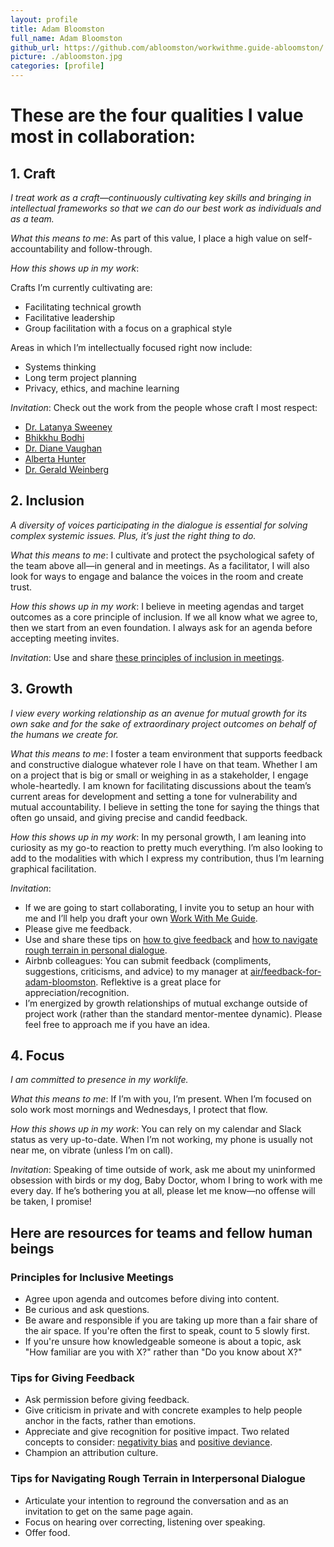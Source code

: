 ```yaml
---
layout: profile
title: Adam Bloomston
full_name: Adam Bloomston
github_url: https://github.com/abloomston/workwithme.guide-abloomston/
picture: ./abloomston.jpg
categories: [profile]
---
```


# These are the four qualities I value most in collaboration:

## 1. Craft

_I treat work as a craft—continuously cultivating key skills and bringing in intellectual frameworks so that we can do our best work as individuals and as a team._

_What this means to me_: As part of this value, I place a high value on self-accountability and follow-through. 

_How this shows up in my work_:

Crafts I’m currently cultivating are:

* Facilitating technical growth
* Facilitative leadership
* Group facilitation with a focus on a graphical style

Areas in which I’m intellectually focused right now include:

* Systems thinking
* Long term project planning
* Privacy, ethics, and machine learning

_Invitation_: Check out the work from the people whose craft I most respect:

* [Dr. Latanya Sweeney](https://en.wikipedia.org/wiki/Latanya_Sweeney)
* [Bhikkhu Bodhi](https://en.wikipedia.org/wiki/Bhikkhu_Bodhi)
* [Dr. Diane Vaughan](https://en.wikipedia.org/wiki/Diane_Vaughan)
* [Alberta Hunter](https://en.wikipedia.org/wiki/Alberta_Hunter)
* [Dr. Gerald Weinberg](https://en.wikipedia.org/wiki/Gerald_Weinberg)

## 2. Inclusion

_A diversity of voices participating in the dialogue is essential for solving complex systemic issues. Plus, it’s just the right thing to do._

_What this means to me_: I cultivate and protect the psychological safety of the team above all—in general and in meetings. As a facilitator, I will also look for ways to engage and balance the voices in the room and create trust.

_How this shows up in my work_: I believe in meeting agendas and target outcomes as a core principle of inclusion. If we all know what we agree to, then we start from an even foundation. I always ask for an agenda before accepting meeting invites.

_Invitation_: Use and share [these principles of inclusion in meetings](#principles-for-inclusive-meetings).

## 3. Growth

_I view every working relationship as an avenue for mutual growth for its own sake and for the sake of extraordinary project outcomes on behalf of the humans we create for._

_What this means to me_: I foster a team environment that supports feedback and constructive dialogue whatever role I have on that team. Whether I am on a project that is big or small or weighing in as a stakeholder, I engage whole-heartedly. I am known for facilitating discussions about the team’s current areas for development and setting a tone for vulnerability and mutual accountability. I believe in setting the tone for saying the things that often go unsaid, and giving precise and candid feedback.

_How this shows up in my work_: In my personal growth, I am leaning into curiosity as my go-to reaction to pretty much everything. I’m also looking to add to the modalities with which I express my contribution, thus I’m learning graphical facilitation.

_Invitation_:

* If we are going to start collaborating, I invite you to setup an hour with me and I’ll help you draft your own [Work With Me Guide](http://workwithme.guide/).
* Please give me feedback.
* Use and share these tips on [how to give feedback](#tips-for-giving-feedback) and [how to navigate rough terrain in personal dialogue](#tips-for-navigating-rough-terrain-in-interpersonal-dialogue).
* Airbnb colleagues: You can submit feedback (compliments, suggestions, criticisms, and advice) to my manager at [air/feedback-for-adam-bloomston](https://air/feedback-for-adam-bloomston). Reflektive is a great place for appreciation/recognition.
* I’m energized by growth relationships of mutual exchange outside of project work (rather than the standard mentor-mentee dynamic). Please feel free to approach me if you have an idea.

## 4. Focus

_I am committed to presence in my worklife._

_What this means to me_: If I’m with you, I’m present. When I’m focused on solo work most mornings and Wednesdays, I protect that flow.

_How this shows up in my work_: You can rely on my calendar and Slack status as very up-to-date. When I’m not working, my phone is usually not near me, on vibrate (unless I’m on call).

_Invitation_: Speaking of time outside of work, ask me about my uninformed obsession with birds or my dog, Baby Doctor, whom I bring to work with me every day. If he’s bothering you at all, please let me know—no offense will be taken, I promise!

## Here are resources for teams and fellow human beings

### Principles for Inclusive Meetings

* Agree upon agenda and outcomes before diving into content.
* Be curious and ask questions.
* Be aware and responsible if you are taking up more than a fair share of the air space. If you're often the first to speak, count to 5 slowly first.
* If you're unsure how knowledgeable someone is about a topic, ask "How familiar are you with X?" rather than "Do you know about X?"

### Tips for Giving Feedback

* Ask permission before giving feedback.
* Give criticism in private and with concrete examples to help people anchor in the facts, rather than emotions.
* Appreciate and give recognition for positive impact. Two related concepts to consider: [negativity bias](https://en.wikipedia.org/wiki/Negativity_bias) and [positive deviance](https://en.wikipedia.org/wiki/Positive_deviance).
* Champion an attribution culture.

### Tips for Navigating Rough Terrain in Interpersonal Dialogue

* Articulate your intention to reground the conversation and as an invitation to get on the same page again.
* Focus on hearing over correcting, listening over speaking.
* Offer food.
